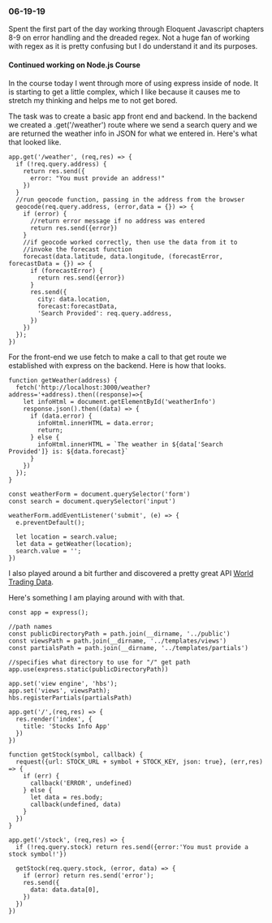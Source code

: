 ### 06-19-19

Spent the first part of the day working through Eloquent Javascript chapters 8-9 on error handling and the dreaded regex. Not a huge fan of working with regex as it is pretty confusing but I do understand it and its purposes.

#### Continued working on Node.js Course
In the course today I went through more of using express inside of node. It is starting to get a little complex, which I like because it causes me to stretch my thinking and helps me to not get bored.

The task was to create a basic app front end and backend. In the backend we created a .get('/weather') route where we send a search query and we are returned the weather info in JSON for what we entered in. Here's what that looked like.

```
app.get('/weather', (req,res) => {
  if (!req.query.address) {
    return res.send({
      error: "You must provide an address!"
    })
  }
  //run geocode function, passing in the address from the browser
  geocode(req.query.address, (error,data = {}) => {
    if (error) {
      //return error message if no address was entered
      return res.send({error})
    }
    //if geocode worked correctly, then use the data from it to
    //invoke the forecast function
    forecast(data.latitude, data.longitude, (forecastError, forecastData = {}) => {
      if (forecastError) {
        return res.send({error})
      }
      res.send({
        city: data.location,
        forecast:forecastData,
        'Search Provided': req.query.address,
      })
    })
  });
})
```

For the front-end we use fetch to make a call to that get route we established with express on the backend. Here is how that looks.

```
function getWeather(address) {
  fetch('http://localhost:3000/weather?address='+address).then((response)=>{
    let infoHtml = document.getElementById('weatherInfo')
    response.json().then((data) => {
      if (data.error) {
        infoHtml.innerHTML = data.error;
        return;
      } else {
        infoHtml.innerHTML = `The weather in ${data['Search Provided']} is: ${data.forecast}`
      }
    })
  });
}

const weatherForm = document.querySelector('form')
const search = document.querySelector('input')

weatherForm.addEventListener('submit', (e) => {
  e.preventDefault();

  let location = search.value;
  let data = getWeather(location);
  search.value = '';
})
```

I also played around a bit further and discovered a pretty great API [World Trading Data](https://www.worldtradingdata.com/).

Here's something I am playing around with with that.

```
const app = express();

//path names
const publicDirectoryPath = path.join(__dirname, '../public')
const viewsPath = path.join(__dirname, '../templates/views')
const partialsPath = path.join(__dirname, '../templates/partials')

//specifies what directory to use for "/" get path
app.use(express.static(publicDirectoryPath))

app.set('view engine', 'hbs');
app.set('views', viewsPath);
hbs.registerPartials(partialsPath)

app.get('/',(req,res) => {
  res.render('index', {
    title: 'Stocks Info App'
  })
})

function getStock(symbol, callback) {
  request({url: STOCK_URL + symbol + STOCK_KEY, json: true}, (err,res) => {
    if (err) {
      callback('ERROR', undefined)
    } else {
      let data = res.body;
      callback(undefined, data)
    }
  })
}

app.get('/stock', (req,res) => {
  if (!req.query.stock) return res.send({error:'You must provide a stock symbol!'})

  getStock(req.query.stock, (error, data) => {
    if (error) return res.send('error');
    res.send({
      data: data.data[0],
    })
  })
})
```
